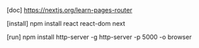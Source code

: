 [doc]
https://nextjs.org/learn-pages-router

[install]
npm install react react-dom next

[run]
npm install http-server -g
http-server -p 5000 -o browser
